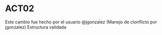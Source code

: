 # ACT02
Este cambio fue hecho por el usuario @jgonzalez  (Manejo de clonflicto por jgonzalez)
Estructura validada